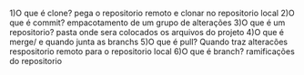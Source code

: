 1)O que é clone?
pega o repositorio remoto e clonar no repositorio local
2)O que é commit?
empacotamento de um grupo de alterações
3)O que é um repositorio?
pasta onde sera colocados os arquivos do projeto
4)O que é merge/
e quando junta as branchs
5)O que é pull?
Quando traz alteracões respositorio remoto para o repositorio local
6)O que é branch?
ramificações do repositorio
